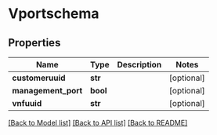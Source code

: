 # Vportschema

## Properties
Name | Type | Description | Notes
------------ | ------------- | ------------- | -------------
**customeruuid** | **str** |  | [optional] 
**management_port** | **bool** |  | [optional] 
**vnfuuid** | **str** |  | [optional] 

[[Back to Model list]](../README.md#documentation-for-models) [[Back to API list]](../README.md#documentation-for-api-endpoints) [[Back to README]](../README.md)


